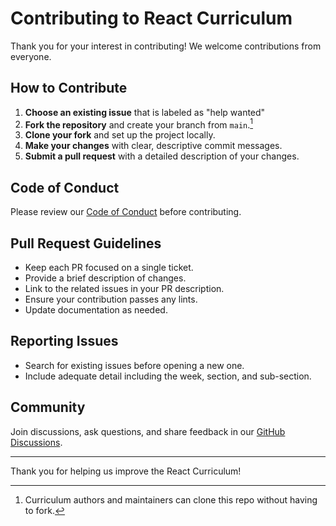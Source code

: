 # Contributing to React Curriculum

Thank you for your interest in contributing! We welcome contributions from everyone.

## How to Contribute

1. **Choose an existing issue** that is labeled as "help wanted"
1. **Fork the repository** and create your branch from `main`.[^1]
2. **Clone your fork** and set up the project locally. 
3. **Make your changes** with clear, descriptive commit messages.
4. **Submit a pull request** with a detailed description of your changes.

## Code of Conduct

Please review our [Code of Conduct](CODE_OF_CONDUCT.md) before contributing.

## Pull Request Guidelines

- Keep each PR focused on a single ticket.
- Provide a brief description of changes.
- Link to the related issues in your PR description.
- Ensure your contribution passes any lints.
- Update documentation as needed.

## Reporting Issues

- Search for existing issues before opening a new one.
- Include adequate detail including the week, section, and sub-section.

## Community

Join discussions, ask questions, and share feedback in our [GitHub Discussions](https://github.com/Code-the-Dream-School/react-curriculum-v4/discussions).

---

Thank you for helping us improve the React Curriculum!

[^1]: Curriculum authors and maintainers can clone this repo without having to fork.
